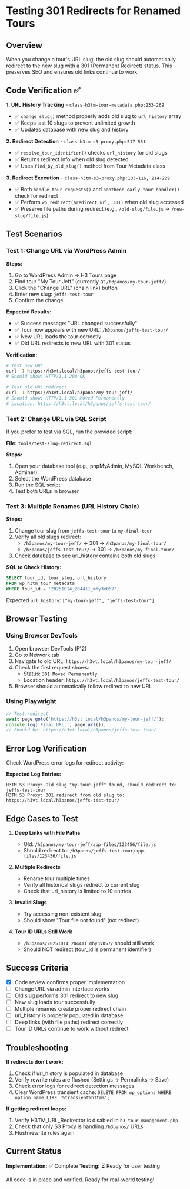 # Testing 301 Redirects for Renamed Tours

## Overview
When you change a tour's URL slug, the old slug should automatically redirect to the new slug with a 301 (Permanent Redirect) status. This preserves SEO and ensures old links continue to work.

## Code Verification ✅

**1. URL History Tracking** - `class-h3tm-tour-metadata.php:233-269`
- ✅ `change_slug()` method properly adds old slug to `url_history` array
- ✅ Keeps last 10 slugs to prevent unlimited growth
- ✅ Updates database with new slug and history

**2. Redirect Detection** - `class-h3tm-s3-proxy.php:517-551`
- ✅ `resolve_tour_identifier()` checks `url_history` for old slugs
- ✅ Returns redirect info when old slug detected
- ✅ Uses `find_by_old_slug()` method from Tour Metadata class

**3. Redirect Execution** - `class-h3tm-s3-proxy.php:103-116, 214-229`
- ✅ Both `handle_tour_requests()` and `pantheon_early_tour_handler()` check for redirect
- ✅ Perform `wp_redirect($redirect_url, 301)` when old slug accessed
- ✅ Preserve file paths during redirect (e.g., `/old-slug/file.js` → `/new-slug/file.js`)

## Test Scenarios

### Test 1: Change URL via WordPress Admin

**Steps:**
1. Go to WordPress Admin → H3 Tours page
2. Find tour "My Tour Jeff" (currently at `/h3panos/my-tour-jeff/`)
3. Click the "Change URL" (chain link) button
4. Enter new slug: `jeffs-test-tour`
5. Confirm the change

**Expected Results:**
- ✅ Success message: "URL changed successfully"
- ✅ Tour now appears with new URL: `/h3panos/jeffs-test-tour/`
- ✅ New URL loads the tour correctly
- ✅ Old URL redirects to new URL with 301 status

**Verification:**
```bash
# Test new URL
curl -I https://h3vt.local/h3panos/jeffs-test-tour/
# Should show: HTTP/1.1 200 OK

# Test old URL redirect
curl -I https://h3vt.local/h3panos/my-tour-jeff/
# Should show: HTTP/1.1 301 Moved Permanently
# Location: https://h3vt.local/h3panos/jeffs-test-tour/
```

### Test 2: Change URL via SQL Script

If you prefer to test via SQL, run the provided script:

**File:** `tools/test-slug-redirect.sql`

**Steps:**
1. Open your database tool (e.g., phpMyAdmin, MySQL Workbench, Adminer)
2. Select the WordPress database
3. Run the SQL script
4. Test both URLs in browser

### Test 3: Multiple Renames (URL History Chain)

**Steps:**
1. Change tour slug from `jeffs-test-tour` to `my-final-tour`
2. Verify all old slugs redirect:
   - `/h3panos/my-tour-jeff/` → 301 → `/h3panos/my-final-tour/`
   - `/h3panos/jeffs-test-tour/` → 301 → `/h3panos/my-final-tour/`
3. Check database to see url_history contains both old slugs

**SQL to Check History:**
```sql
SELECT tour_id, tour_slug, url_history
FROM wp_h3tm_tour_metadata
WHERE tour_id = '20251014_204411_mhy3v057';
```

Expected `url_history`: `["my-tour-jeff", "jeffs-test-tour"]`

## Browser Testing

### Using Browser DevTools
1. Open browser DevTools (F12)
2. Go to Network tab
3. Navigate to old URL: `https://h3vt.local/h3panos/my-tour-jeff/`
4. Check the first request shows:
   - Status: `301 Moved Permanently`
   - Location header: `https://h3vt.local/h3panos/jeffs-test-tour/`
5. Browser should automatically follow redirect to new URL

### Using Playwright
```javascript
// Test redirect
await page.goto('https://h3vt.local/h3panos/my-tour-jeff/');
console.log('Final URL:', page.url());
// Should be: https://h3vt.local/h3panos/jeffs-test-tour/
```

## Error Log Verification

Check WordPress error logs for redirect activity:

**Expected Log Entries:**
```
H3TM S3 Proxy: Old slug "my-tour-jeff" found, should redirect to: jeffs-test-tour
H3TM S3 Proxy: 301 redirect from old slug to: https://h3vt.local/h3panos/jeffs-test-tour/
```

## Edge Cases to Test

1. **Deep Links with File Paths**
   - Old: `/h3panos/my-tour-jeff/app-files/123456/file.js`
   - Should redirect to: `/h3panos/jeffs-test-tour/app-files/123456/file.js`

2. **Multiple Redirects**
   - Rename tour multiple times
   - Verify all historical slugs redirect to current slug
   - Check that url_history is limited to 10 entries

3. **Invalid Slugs**
   - Try accessing non-existent slug
   - Should show "Tour file not found" (not redirect)

4. **Tour ID URLs Still Work**
   - `/h3panos/20251014_204411_mhy3v057/` should still work
   - Should NOT redirect (tour_id is permanent identifier)

## Success Criteria

- [x] Code review confirms proper implementation
- [ ] Change URL via admin interface works
- [ ] Old slug performs 301 redirect to new slug
- [ ] New slug loads tour successfully
- [ ] Multiple renames create proper redirect chain
- [ ] url_history is properly populated in database
- [ ] Deep links (with file paths) redirect correctly
- [ ] Tour ID URLs continue to work without redirect

## Troubleshooting

**If redirects don't work:**
1. Check if url_history is populated in database
2. Verify rewrite rules are flushed (Settings → Permalinks → Save)
3. Check error logs for redirect detection messages
4. Clear WordPress transient cache: `DELETE FROM wp_options WHERE option_name LIKE '%transient%h3tm%';`

**If getting redirect loops:**
1. Verify H3TM_URL_Redirector is disabled in `h3-tour-management.php`
2. Check that only S3 Proxy is handling `/h3panos/` URLs
3. Flush rewrite rules again

## Current Status

**Implementation:** ✅ Complete
**Testing:** ⏳ Ready for user testing

All code is in place and verified. Ready for real-world testing!

